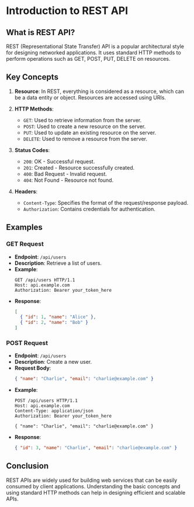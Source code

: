 # Introduction to REST API

## What is REST API?
REST (Representational State Transfer) API is a popular architectural style for designing networked applications. It uses standard HTTP methods to perform operations such as GET, POST, PUT, DELETE on resources.

## Key Concepts
1. **Resource**: In REST, everything is considered as a resource, which can be a data entity or object. Resources are accessed using URIs.
   
2. **HTTP Methods**:
   - `GET`: Used to retrieve information from the server.
   - `POST`: Used to create a new resource on the server.
   - `PUT`: Used to update an existing resource on the server.
   - `DELETE`: Used to remove a resource from the server.
   
3. **Status Codes**:
   - `200`: OK - Successful request.
   - `201`: Created - Resource successfully created.
   - `400`: Bad Request - Invalid request.
   - `404`: Not Found - Resource not found.
   
4. **Headers**:
   - `Content-Type`: Specifies the format of the request/response payload.
   - `Authorization`: Contains credentials for authentication.

## Examples

### GET Request
- **Endpoint**: `/api/users`
- **Description**: Retrieve a list of users.
- **Example**:
  ```http
  GET /api/users HTTP/1.1
  Host: api.example.com
  Authorization: Bearer your_token_here
  ```
- **Response**:
  ```json
  [
    { "id": 1, "name": "Alice" },
    { "id": 2, "name": "Bob" }
  ]
  ```

### POST Request
- **Endpoint**: `/api/users`
- **Description**: Create a new user.
- **Request Body**:
  ```json
  { "name": "Charlie", "email": "charlie@example.com" }
  ```
- **Example**:
  ```http
  POST /api/users HTTP/1.1
  Host: api.example.com
  Content-Type: application/json
  Authorization: Bearer your_token_here

  { "name": "Charlie", "email": "charlie@example.com" }
  ```
- **Response**:
  ```json
  { "id": 3, "name": "Charlie", "email": "charlie@example.com" }
  ```

## Conclusion
REST APIs are widely used for building web services that can be easily consumed by client applications. Understanding the basic concepts and using standard HTTP methods can help in designing efficient and scalable APIs.
